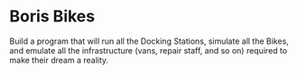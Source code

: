 # Boris Bikes

Build a program that will run all the Docking Stations, simulate all the Bikes, and emulate all the infrastructure (vans, repair staff, and so on) required to make their dream a reality.
